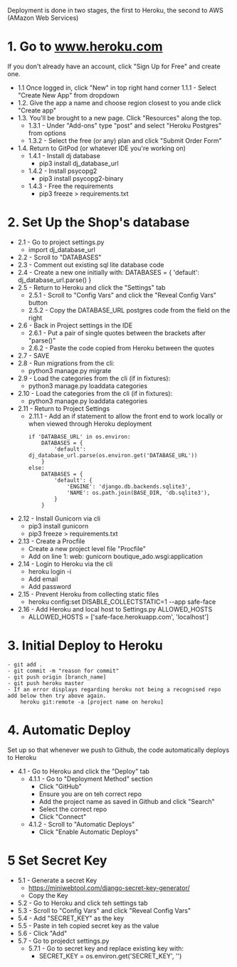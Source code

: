 Deployment is done in two stages, the first to Heroku, the second to AWS (AMazon Web Services)

# 1. Go to www.heroku.com
If you don't already have an account, click "Sign Up for Free" and create one.

- 1.1 Once logged in, click "New" in top right hand corner
    1.1.1 - Select "Create New App" from dropdown
- 1.2. Give the app a name and choose region closest to you ande click "Create app"
- 1.3. You'll be brought to a new page. Click "Resources" along the top.
    - 1.3.1 - Under "Add-ons" type "post" and select "Heroku Postgres" from options
    - 1.3.2 - Select the free (or any) plan and click "Submit Order Form"
- 1.4. Return to GitPod (or whatever IDE you're working on)
    - 1.4.1 - Install dj database
        - pip3 install dj_database_url
    - 1.4.2 - Install psycopg2
        - pip3 install psycopg2-binary
    - 1.4.3 - Free the requirements
        - pip3 freeze > requirements.txt
# 2. Set Up the Shop's database
- 2.1 - Go to project settings.py
    - import dj_database_url
- 2.2 - Scroll to "DATABASES"
- 2.3 - Comment out existing sql lite database code
- 2.4 - Create a new one initially with:
        DATABASES = {
            'default': dj_database_url.parse()
        }
- 2.5 - Return to Heroku and click the "Settings" tab
    - 2.5.1 - Scroll to "Config Vars" and click the "Reveal Config Vars" button
    - 2.5.2 - Copy the DATABASE_URL postgres code from the field on the right
- 2.6 - Back in Project settings in the IDE
    - 2.6.1 - Put a pair of single quotes between the brackets after "parse()"
    - 2.6.2 - Paste the code copied from Heroku between the quotes
- 2.7 - SAVE
- 2.8 - Run migrations from the cli:
    - python3 manage.py migrate
- 2.9 - Load the categories from the cli (if in fixtures):
    - python3 manage.py loaddata categories
- 2.10 - Load the categories from the cli (if in fixtures):
    - python3 manage.py loaddata categories
- 2.11 - Return to Project Settings
    - 2.11.1 - Add an if statement to allow the front end to work locally or when viewed through Heroku deployment
        ```
        if 'DATABASE_URL' in os.environ:
            DATABASES = {
                'default': dj_database_url.parse(os.environ.get('DATABASE_URL'))
            }
        else:
            DATABASES = {
                'default': {
                    'ENGINE': 'django.db.backends.sqlite3',
                    'NAME': os.path.join(BASE_DIR, 'db.sqlite3'),
                }
            }
        ```
- 2.12 - Install Gunicorn via cli
    - pip3 install gunicorn
    - pip3 freeze > requirements.txt
- 2.13 - Create a Procfile
    - Create a new project level file "Procfile"
    - Add on line 1: web: gunicorn boutique_ado.wsgi:application
- 2.14 - Login to Heroku via the cli
    - heroku login -i
    - Add email
    - Add password
- 2.15 - Prevent Heroku from collecting static files
    - heroku config:set DISABLE_COLLECTSTATIC=1 --app safe-face
- 2.16 - Add Heroku and local host to Settings.py ALLOWED_HOSTS
    - ALLOWED_HOSTS = ['safe-face.herokuapp.com', 'localhost']

# 3. Initial Deploy to Heroku
    - git add .
    - git commit -m "reason for commit"
    - git push origin [branch_name]
    - git push heroku master
    - If an error displays regarding heroku not being a recognised repo add below then try above again.
        heroku git:remote -a [project name on heroku]

# 4. Automatic Deploy
Set up so that whenever we push to Github, the code automatically deploys to Heroku
- 4.1 - Go to Heroku and click the "Deploy" tab 
    - 4.1.1 - Go to "Deployment Method" section
        - Click "GitHub" 
        - Ensure you are on teh correct repo
        - Add the project name as saved in Github and click "Search"
        - Select the correct repo
        - Click "Connect"
    - 4.1.2 - Scroll to "Automatic Deploys"
        - Click "Enable Automatic Deploys"

# 5 Set Secret Key
- 5.1 - Generate a secret Key
    - https://miniwebtool.com/django-secret-key-generator/
    - Copy the Key
- 5.2 - Go to Heroku and click teh settings tab
- 5.3 - Scroll to "Config Vars" and click "Reveal Config Vars"
- 5.4 - Add "SECRET_KEY" as the key
- 5.5 - Paste in teh copied secret key as the value
- 5.6 - Click "Add"
- 5.7 - Go to projedct settings.py
    - 5.7.1 - Go to secret key and replace existing key with:
        - SECRET_KEY = os.environ.get('SECRET_KEY', '')
